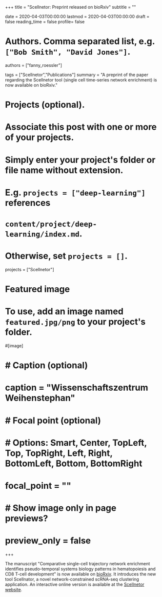 +++
title = "Scellnetor: Preprint released on bioRxiv"
subtitle = ""

date = 2020-04-03T00:00:00
lastmod = 2020-04-03T00:00:00
draft = false
reading_time = false
profile= false

# Authors. Comma separated list, e.g. `["Bob Smith", "David Jones"]`.
authors = ["fanny_roessler"]

tags = ["Scellnetor","Publications"]
summary = "A preprint of the paper regarding the Scellnetor tool (single cell time-series network enrichment) is now available on bioRxiv."

# Projects (optional).
#   Associate this post with one or more of your projects.
#   Simply enter your project's folder or file name without extension.
#   E.g. `projects = ["deep-learning"]` references 
#   `content/project/deep-learning/index.md`.
#   Otherwise, set `projects = []`.
projects = ["Scellnetor"]

# Featured image
# To use, add an image named `featured.jpg/png` to your project's folder. 
#[image]
#  # Caption (optional)
#  caption = "Wissenschaftszentrum Weihenstephan"
#
#  # Focal point (optional)
#  # Options: Smart, Center, TopLeft, Top, TopRight, Left, Right, BottomLeft, Bottom, BottomRight
#  focal_point = ""
#
#  # Show image only in page previews?
#  preview_only = false

+++

The manuscript "Comparative single-cell trajectory network enrichment identifies pseudo-temporal systems biology patterns in hematopoiesis and CD8 T-cell development" is now available on [bioRxiv](https://www.biorxiv.org/content/10.1101/2020.04.02.021295v3). It introduces the new tool Scellnator, a novel network-constrained scRNA-seq clustering application. An interactive online version is available at the [Scellnetor website](https://exbio.wzw.tum.de/scellnetor).

